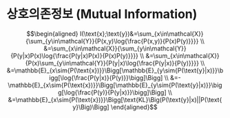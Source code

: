# 상호의존정보 (Mutual Information)

$$\begin{aligned}
I(\text{x};\text{y})&=\sum_{x\in\mathcal{X}}{\sum_{y\in\mathcal{Y}}{P(x,y)\log{\frac{P(x,y)}{P(x)P(y)}}}} \\
&=\sum_{x\in\mathcal{X}}{\sum_{y\in\mathcal{Y}}{P(y|x)P(x)\log{\frac{P(y|x)P(x)}{P(x)P(y)}}}} \\
&=\sum_{x\in\mathcal{X}}{P(x)\sum_{y\in\mathcal{Y}}{P(y|x)\log{\frac{P(y|x)}{P(y)}}}} \\
&=\mathbb{E}_{x\sim{P(\text{x})}}\Bigg[\mathbb{E}_{y\sim{P(\text{y}|x)}}\bigg[\log{\frac{P(y|x)}{P(y)}}\bigg]\Bigg] \\
&=-\mathbb{E}_{x\sim{P(\text{x})}}\Bigg[\mathbb{E}_{y\sim{P(\text{y}|x)}}\bigg[\log{\frac{P(y)}{P(y|x)}}\bigg]\Bigg] \\
&=\mathbb{E}_{x\sim{P(\text{x})}}\Bigg[\text{KL}\Big(P(\text{y}|x)||P(\text{y}\Big)\Bigg]
\end{aligned}$$
